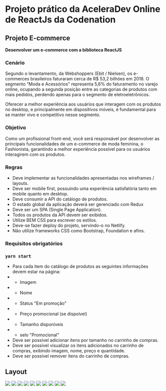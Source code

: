 # Projeto prático da AceleraDev Online de ReactJs da Codenation

## Projeto E-commerce

**Desenvolver um e-commerce com a biblioteca ReactJS**

### Cenário

Segundo o levantamento, da Webshoppers (Ebit / Nielsen), os e-commerces brasileiros faturaram cerca de R\$ 53,2 bilhões em 2018. O segmento “Moda e Acessórios” representa 5,6% do faturamento no varejo online, ocupando a segunda posição entre as categorias de produtos com mais pedidos, perdendo apenas para o segmento de eletroeletrônicos.

Oferecer a melhor experiência aos usuários que interagem com os produtos no desktop, e principalmente em dispositivos móveis, é fundamental para se manter vivo e competitivo nesse segmento.

### Objetivo

Como um profissional front-end, você será responsável por desenvolver as principais funcionalidades de um e-commerce de moda feminina, o Fashionista, garantindo a melhor experiência possível para os usuários interagirem com os produtos.

### Regras

- Deve implementar as funcionalidades apresentadas nos wireframes / layouts.
- Deve ser mobile first, possuindo uma experiência satisfatória tanto em mobile quanto em desktop.
- Deve consumir a API do catálogo de produtos.
- O estado global da aplicação deverá ser gerenciado com Redux
- Deve ser um SPA (Single Page Application).
- Todos os produtos da API devem ser exibidos.
- Utilize BEM CSS para escrever os estilos.
- Deve-se fazer deploy do projeto, servindo-o no Netlify.
- Não utilize frameworks CSS como Bootstrap, Foundation e afins.

### Requisitos obrigatórios

### `yarn start`

- Para cada item do catálogo de produtos as seguintes informações devem estar na página:
- - Imagem
- - Nome
- - Status "Em promoção"
- - Preço promocional (se dispoível)
- - Tamanho disponíveis
- - selo "Promocional"
- Deve ser possível adicionar itens por tamanho no carrinho de compras.
- Deve ser possível visualizar os itens adicionados no carrinho de compras, exibindo imagem, nome, preço e quantidade.
- Deve ser possível remover itens do carrinho de compras.

## Layout

![](/photos_layout/home.png)
![](/photos_layout/cart_desktop.png)
![](/photos_layout/cart_mobile.png)
![](/photos_layout/cart_tablet.png)
![](/photos_layout/product.png)
![](/photos_layout/product_mobile.png)
![](/photos_layout/product_mobile2.png)
![](/photos_layout/product_tablet.png)
![](/photos_layout/search_descktop.png)
![](/photos_layout/search_tablet.png)
